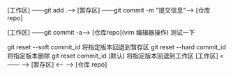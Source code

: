 [工作区] ——git add .——> [暂存区] ——git commit -m "提交信息"——> [仓库	repo]

[工作区] ——git commit -a——> [仓库repo](vim 编辑器操作)
测试一下


git reset --soft commit_id 将指定版本回退到暂存区
git reset --hard commit_id 将指定版本删除
git reset commit_id (默认)  将指定版本回退到工作区
[工作区] <—— ——> [暂存区] <—— ——> [仓库	repo]

